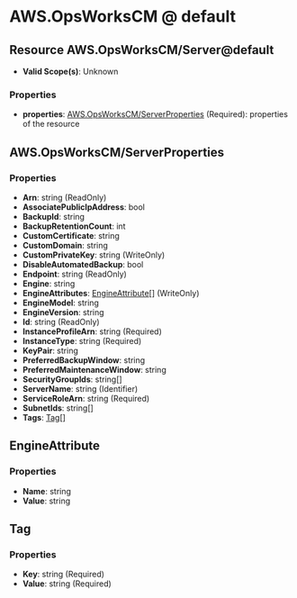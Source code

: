 # AWS.OpsWorksCM @ default

## Resource AWS.OpsWorksCM/Server@default
* **Valid Scope(s)**: Unknown
### Properties
* **properties**: [AWS.OpsWorksCM/ServerProperties](#awsopsworkscmserverproperties) (Required): properties of the resource

## AWS.OpsWorksCM/ServerProperties
### Properties
* **Arn**: string (ReadOnly)
* **AssociatePublicIpAddress**: bool
* **BackupId**: string
* **BackupRetentionCount**: int
* **CustomCertificate**: string
* **CustomDomain**: string
* **CustomPrivateKey**: string (WriteOnly)
* **DisableAutomatedBackup**: bool
* **Endpoint**: string (ReadOnly)
* **Engine**: string
* **EngineAttributes**: [EngineAttribute](#engineattribute)[] (WriteOnly)
* **EngineModel**: string
* **EngineVersion**: string
* **Id**: string (ReadOnly)
* **InstanceProfileArn**: string (Required)
* **InstanceType**: string (Required)
* **KeyPair**: string
* **PreferredBackupWindow**: string
* **PreferredMaintenanceWindow**: string
* **SecurityGroupIds**: string[]
* **ServerName**: string (Identifier)
* **ServiceRoleArn**: string (Required)
* **SubnetIds**: string[]
* **Tags**: [Tag](#tag)[]

## EngineAttribute
### Properties
* **Name**: string
* **Value**: string

## Tag
### Properties
* **Key**: string (Required)
* **Value**: string (Required)

